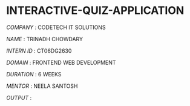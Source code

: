 # INTERACTIVE-QUIZ-APPLICATION

*COMPANY* : CODETECH IT SOLUTIONS

*NAME* : TRINADH CHOWDARY

*INTERN ID* : CT06DG2630

*DOMAIN* : FRONTEND WEB DEVELOPMENT

*DURATION* : 6 WEEKS

*MENTOR* : NEELA SANTOSH


*OUTPUT* :
